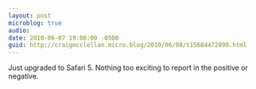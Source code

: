 ```yaml
---
layout: post
microblog: true
audio: 
date: 2010-06-07 19:00:00 -0500
guid: http://craigmcclellan.micro.blog/2010/06/08/t15684472890.html
---
```

Just upgraded to Safari 5.  Nothing too exciting to report in the positive or negative.
